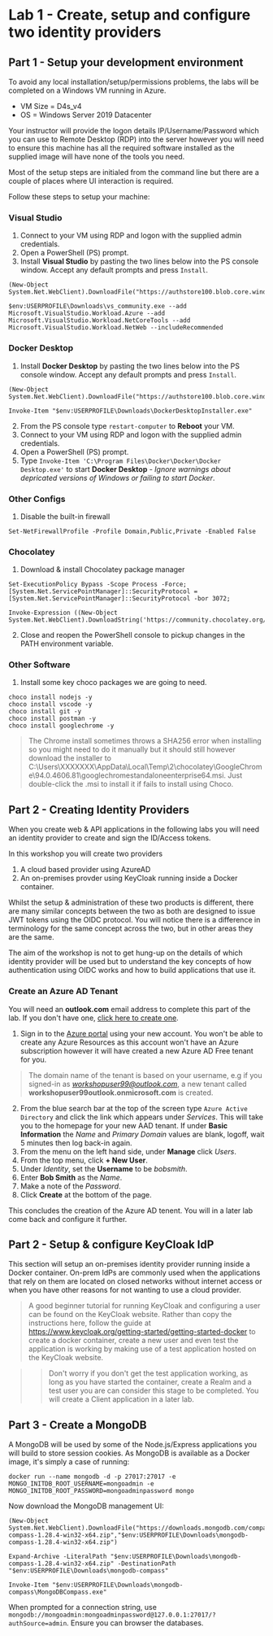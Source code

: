 # Lab 1 - Create, setup and configure two identity providers

## Part 1 - Setup your development environment

To avoid any local installation/setup/permissions problems, the labs will be completed on a Windows VM running in Azure.

* VM Size = D4s_v4
* OS = Windows Server 2019 Datacenter

Your instructor will provide the logon details IP/Username/Password which you can use to Remote Desktop (RDP) into the server however you will need to ensure this machine has all the required software installed as the supplied image will have none of the tools you need.

Most of the setup steps are initialed from the command line but there are a couple of places where UI interaction is required.

Follow these steps to setup your machine:

### Visual Studio

1. Connect to your VM using RDP and logon with the supplied admin credentials.
2. Open a PowerShell (PS) prompt.
3. Install **Visual Studio** by pasting the two lines below into the PS console window. Accept any default prompts and press `Install`.
```
(New-Object System.Net.WebClient).DownloadFile("https://authstore100.blob.core.windows.net/software/vs_community.exe","$env:USERPROFILE\Downloads\vs_community.exe")

$env:USERPROFILE\Downloads\vs_community.exe --add Microsoft.VisualStudio.Workload.Azure --add Microsoft.VisualStudio.Workload.NetCoreTools --add Microsoft.VisualStudio.Workload.NetWeb --includeRecommended
```
### Docker Desktop

1. Install **Docker Desktop** by pasting the two lines below into the PS console window. Accept any default prompts and press `Install`.
```
(New-Object System.Net.WebClient).DownloadFile("https://authstore100.blob.core.windows.net/software/DockerDesktopInstaller.exe","$env:USERPROFILE\Downloads\DockerDesktopInstaller.exe")

Invoke-Item "$env:USERPROFILE\Downloads\DockerDesktopInstaller.exe"
```
2. From the PS console type `restart-computer` to **Reboot** your VM.
3. Connect to your VM using RDP and logon with the supplied admin credentials.
4. Open a PowerShell (PS) prompt.
5. Type `Invoke-Item 'C:\Program Files\Docker\Docker\Docker Desktop.exe'` to start **Docker Desktop** - *Ignore warnings about depricated versions of Windows or failing to start Docker*.

### Other Configs

1. Disable the built-in firewall
```
Set-NetFirewallProfile -Profile Domain,Public,Private -Enabled False
```

### Chocolatey

1. Download & install Chocolatey package manager
```
Set-ExecutionPolicy Bypass -Scope Process -Force;
[System.Net.ServicePointManager]::SecurityProtocol = [System.Net.ServicePointManager]::SecurityProtocol -bor 3072;

Invoke-Expression ((New-Object System.Net.WebClient).DownloadString('https://community.chocolatey.org/install.ps1'))
```
2. Close and reopen the PowerShell console to pickup changes in the PATH environment variable.

### Other Software

1. Install some key choco packages we are going to need.
```
choco install nodejs -y
choco install vscode -y
choco install git -y
choco install postman -y
choco install googlechrome -y
```
> The Chrome install sometimes throws a SHA256 error when installing so you might need to do it manually but it should still however download the installer to C:\Users\XXXXXXX\AppData\Local\Temp\2\chocolatey\GoogleChrome\94.0.4606.81\googlechromestandaloneenterprise64.msi. Just double-click the .msi to install it if fails to install using Choco.

## Part 2 - Creating Identity Providers
When you create web & API applications in the following labs you will need an identity provider to create and sign the ID/Access tokens.

In this workshop you will create two providers

1. A cloud based provider using AzureAD
2. An on-premises provder using KeyCloak running inside a Docker container.

Whilst the setup & administration of these two products is different, there are many similar concepts between the two as both are designed to issue JWT tokens using the OIDC protocol. You will notice there is a difference in terminology for the same concept across the two, but in other areas they are the same.

The aim of the workshop is not to get hung-up on the details of which identity provider will be used but to understand the key concepts of how authentication using OIDC works and how to build applications that use it.

### Create an Azure AD Tenant

You will need an **outlook.com** email address to complete this part of the lab. If you don't have one, [click here to create one](https://outlook.live.com/owa/?nlp=1&signup=1).

1. Sign in to the [Azure portal](https://portal.azure.com/) using your new account. You won't be able to create any Azure Resources as this account won't have an Azure subscription however it will have created a new Azure AD Free tenant for you.
> The domain name of the tenant is based on your username, e.g if you signed-in as *workshopuser99@outlook.com*, a new tenant called **workshopuser99outlook.onmicrosoft.com** is created.
2. From the blue search bar at the top of the screen type `Azure Active Directory` and click the link which appears under *Services*. This will take you to the homepage for your new AAD tenant. If under **Basic Information** the *Name* and *Primary Domain* values are blank, logoff, wait 5 minutes then log back-in again.
3. From the menu on the left hand side, under **Manage** click *Users*.
4. From the top menu, click **+ New User**.
5. Under *Identity*, set the **Username** to be *bobsmith*.
6. Enter **Bob Smith** as the *Name*.
7. Make a note of the *Password*.
8. Click **Create** at the bottom of the page.

This concludes the creation of the Azure AD tenent. You will in a later lab come back and configure it further.


## Part 2 - Setup & configure KeyCloak IdP

This section will setup an on-premises identity provider running inside a Docker container. On-prem IdPs are commonly used when the applications that rely on them are located on closed networks without internet access or when you have other reasons for not wanting to use a cloud provider.

> A good beginner tutorial for running KeyCloak and configuring a user can be found on the KeyCloak website. Rather than copy the instructions here, follow the guide at https://www.keycloak.org/getting-started/getting-started-docker to create a docker container, create a new user and even test the application is working by making use of a test application hosted on the KeyCloak website.

>> Don't worry if you don't get the test application working, as long as you have started the container, create a Realm and a test user you are can consider this stage to be completed. You will create a Client application in a later lab.

## Part 3 - Create a MongoDB
A MongoDB will be used by some of the Node.js/Express applications you will build to store session cookies. As MongoDB is available as a Docker image, it's simply a case of running:
```
docker run --name mongodb -d -p 27017:27017 -e MONGO_INITDB_ROOT_USERNAME=mongoadmin -e MONGO_INITDB_ROOT_PASSWORD=mongoadminpassword mongo
```
Now download the MongoDB management UI:
```
(New-Object System.Net.WebClient).DownloadFile("https://downloads.mongodb.com/compass/mongodb-compass-1.28.4-win32-x64.zip","$env:USERPROFILE\Downloads\mongodb-compass-1.28.4-win32-x64.zip")

Expand-Archive -LiteralPath "$env:USERPROFILE\Downloads\mongodb-compass-1.28.4-win32-x64.zip" -DestinationPath "$env:USERPROFILE\Downloads\mongodb-compass"

Invoke-Item "$env:USERPROFILE\Downloads\mongodb-compass\MongoDBCompass.exe"
```
When prompted for a connection string, use `mongodb://mongoadmin:mongoadminpassword@127.0.0.1:27017/?authSource=admin`. Ensure you can browser the databases.


